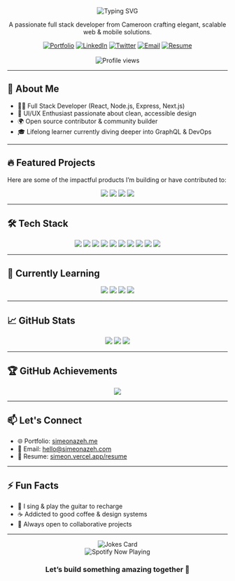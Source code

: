 <div align="center">
  <img src="https://readme-typing-svg.herokuapp.com?font=Fira+Code&weight=600&size=28&duration=3000&pause=1000&color=FF6E96&center=true&vCenter=true&random=false&width=500&lines=Hi+%F0%9F%91%8B%2C+I'm+Simeon+Azeh+Kongnyuy;Full+Stack+Developer;React+%26+Node+Specialist;UI%2FUX+Enthusiast" alt="Typing SVG" />

  <p>A passionate full stack developer from Cameroon crafting elegant, scalable web & mobile solutions.</p>

  <div>
    <a href="https://simeonazeh.me"><img src="https://img.shields.io/badge/Portfolio-FF6E96?style=for-the-badge&logo=About.me&logoColor=white" alt="Portfolio"/></a>
    <a href="https://linkedin.com/in/simeon-azeh-kongnyuy"><img src="https://img.shields.io/badge/LinkedIn-0A66C2?style=for-the-badge&logo=linkedin&logoColor=white" alt="LinkedIn"/></a>
    <a href="https://twitter.com/simeonazeh"><img src="https://img.shields.io/badge/Twitter-1DA1F2?style=for-the-badge&logo=twitter&logoColor=white" alt="Twitter"/></a>
    <a href="mailto:hello@simeonazeh.com"><img src="https://img.shields.io/badge/Email-D14836?style=for-the-badge&logo=gmail&logoColor=white" alt="Email"/></a>
    <a href="https://simeon.vercel.app/resume"><img src="https://img.shields.io/badge/Resume-0F172A?style=for-the-badge&logo=read-the-docs&logoColor=white" alt="Resume"/></a>
  </div>

  <br />
  <img src="https://komarev.com/ghpvc/?username=simeon-azeh&label=Profile+Views&color=ff6e96&style=flat" alt="Profile views" />
</div>

---

## 🚀 About Me

- 🧑‍💻 Full Stack Developer (React, Node.js, Express, Next.js)
- 🎨 UI/UX Enthusiast passionate about clean, accessible design
- 🌍 Open source contributor & community builder
- 🎓 Lifelong learner currently diving deeper into GraphQL & DevOps

---

## 🔥 Featured Projects

Here are some of the impactful products I’m building or have contributed to:

<div align="center">
  <a href="https://soreva-phi.vercel.app/"><img src="https://img.shields.io/badge/SOREVA-0F172A?style=for-the-badge&logo=vercel&logoColor=white" /></a>
  <a href="https://bluely.vercel.app/"><img src="https://img.shields.io/badge/Bluely-1DA1F2?style=for-the-badge&logo=react&logoColor=white" /></a>
  <a href="https://uisisgroup.org"><img src="https://img.shields.io/badge/UISIS-34A853?style=for-the-badge&logo=next.js&logoColor=white" /></a>
  <a href="https://simeonazeh.me"><img src="https://img.shields.io/badge/See+More+-FF6E96?style=for-the-badge&logo=vercel&logoColor=white" /></a>
</div>

---

## 🛠 Tech Stack

<div align="center">
  <img src="https://img.shields.io/badge/React-20232A?style=for-the-badge&logo=react&logoColor=61DAFB"/>
  <img src="https://img.shields.io/badge/Next.js-000000?style=for-the-badge&logo=nextdotjs&logoColor=white"/>
  <img src="https://img.shields.io/badge/Node.js-339933?style=for-the-badge&logo=nodedotjs&logoColor=white"/>
  <img src="https://img.shields.io/badge/Express.js-404D59?style=for-the-badge&logo=express&logoColor=white"/>
  <img src="https://img.shields.io/badge/TailwindCSS-38B2AC?style=for-the-badge&logo=tailwindcss&logoColor=white"/>
  <img src="https://img.shields.io/badge/JavaScript-F7DF1E?style=for-the-badge&logo=javascript&logoColor=black"/>
  <img src="https://img.shields.io/badge/TypeScript-007ACC?style=for-the-badge&logo=typescript&logoColor=white"/>
  <img src="https://img.shields.io/badge/PostgreSQL-4169E1?style=for-the-badge&logo=postgresql&logoColor=white"/>
  <img src="https://img.shields.io/badge/Docker-2496ED?style=for-the-badge&logo=docker&logoColor=white"/>
  <img src="https://img.shields.io/badge/Git-F05032?style=for-the-badge&logo=git&logoColor=white"/>
</div>

---

## 🌱 Currently Learning

<div align="center">
  <img src="https://img.shields.io/badge/GraphQL-E10098?style=for-the-badge&logo=graphql&logoColor=white"/>
  <img src="https://img.shields.io/badge/AWS-232F3E?style=for-the-badge&logo=amazonaws&logoColor=white"/>
  <img src="https://img.shields.io/badge/Cypress-17202C?style=for-the-badge&logo=cypress&logoColor=white"/>
  <img src="https://img.shields.io/badge/CI/CD-0A0A0A?style=for-the-badge&logo=githubactions&logoColor=white"/>
</div>

---

## 📈 GitHub Stats

<div align="center">
  <img src="https://github-readme-stats.vercel.app/api?username=simeon-azeh&show_icons=true&theme=radical&hide_border=true" />
  <img src="https://github-readme-streak-stats.herokuapp.com?user=simeon-azeh&theme=radical&hide_border=true" />
  <img src="https://github-readme-stats.vercel.app/api/top-langs/?username=simeon-azeh&layout=compact&theme=radical&hide_border=true" />
</div>

---

## 🏆 GitHub Achievements

<div align="center">
  <img src="https://github-profile-trophy.vercel.app/?username=simeon-azeh&theme=radical&no-frame=true&row=1&margin-w=15" />
</div>

---

## 📫 Let's Connect

- 🌐 Portfolio: [simeonazeh.me](https://simeonazeh.me)
- 📧 Email: [hello@simeonazeh.com](mailto:hello@simeonazeh.com)
- 📄 Resume: [simeon.vercel.app/resume](https://simeon.vercel.app/resume)

---

## ⚡ Fun Facts

- 🎸 I sing & play the guitar to recharge
- ☕ Addicted to good coffee & design systems
- 🤝 Always open to collaborative projects

---

<div align="center">
  <img src="https://readme-jokes.vercel.app/api?theme=radical" alt="Jokes Card" />
</div>

<div align="center">
  <img src="https://spotify-github-profile.vercel.app/api/view?uid=31rvny6zcyixgxo4t5j4zw5pzn3y&cover_image=true&theme=novatorem" alt="Spotify Now Playing" />
</div>

<div align="center">
  <h3>Let’s build something amazing together 🚀</h3>
</div>
